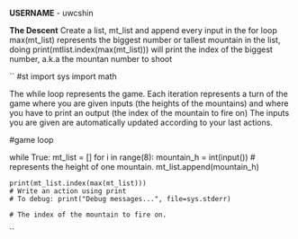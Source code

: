 **USERNAME** - uwcshin



**The Descent**
Create a list, mt_list and append every input in the for loop
max(mt_list) represents the biggest number or tallest mountain in the list, doing print(mtlist.index(max(mt_list))) will print the index of the biggest number, a.k.a the mountan number to shoot

``
#st
import sys
import math

The while loop represents the game.
Each iteration represents a turn of the game
 where you are given inputs (the heights of the mountains)
 and where you have to print an output (the index of the mountain to fire on)
 The inputs you are given are automatically updated according to your last actions.


#game loop

while True:
    mt_list = []
    for i in range(8):
        mountain_h = int(input())  # represents the height of one mountain.
        mt_list.append(mountain_h)
        
    print(mt_list.index(max(mt_list)))
    # Write an action using print
    # To debug: print("Debug messages...", file=sys.stderr)
 
    # The index of the mountain to fire on.
``
    
    
